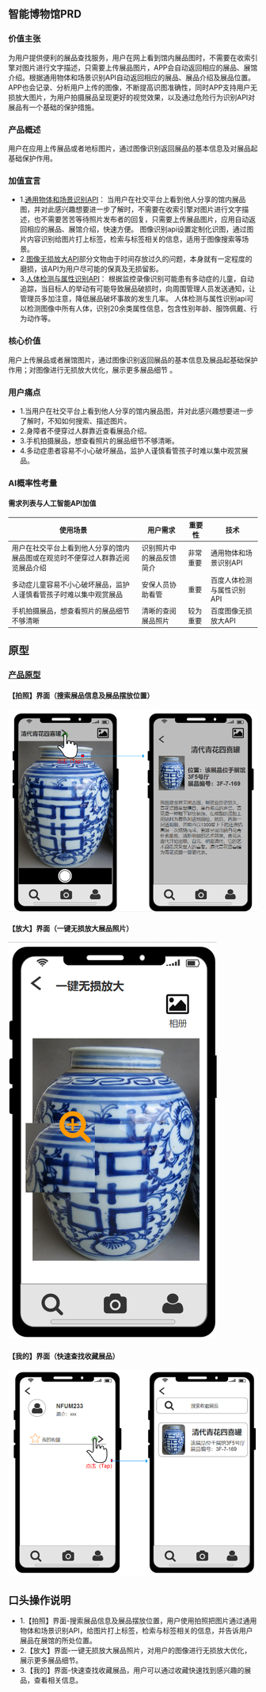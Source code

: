 ## 智能博物馆PRD
### 价值主张
为用户提供便利的展品查找服务，用户在网上看到馆内展品图时，不需要在收索引擎对图片进行文字描述，只需要上传展品图片，APP会自动返回相应的展品、展馆介绍。根据通用物体和场景识别API自动返回相应的展品、展品介绍及展品位置。APP也会记录、分析用户上传的图像，不断提高识图准确性，同时APP支持用户无损放大图片，为用户拍摄展品呈现更好的视觉效果，以及通过危险行为识别API对展品有一个基础的保护措施。
### 产品概述
用户在应用上传展品或者地标图片，通过图像识别返回展品的基本信息及对展品起基础保护作用。
### 加值宣言
- 1.[通用物体和场景识别API](https://ai.baidu.com/tech/imagerecognition/general)： 当用户在社交平台上看到他人分享的馆内展品图，并对此感兴趣想要进一步了解时，不需要在收索引擎对图片进行文字描述，也不需要苦苦等待照片发布者的回复，只需要上传展品图片，应用自动返回相应的展品、展馆介绍，快速方便。 图像识别api设置定制化识图，通过图片内容识别给图片打上标签，检索与标签相关的信息，适用于图像搜索等场景。
- 2.[图像无损放大API](https://ai.baidu.com/tech/imageprocess/image_quality_enhance)部分文物由于时间存放过久的问题，本身就有一定程度的磨损，该API为用户尽可能的保真及无损留影。
- 3.[人体检测与属性识别API](https://ai.baidu.com/tech/body/attr)： 根据监控录像识别可能患有多动症的儿童，自动追踪，当目标人的举动有可能导致展品破损时，向周围管理人员发送通知，让管理员多加注意，降低展品破坏事故的发生几率。 人体检测与属性识别api可以检测图像中所有人体，识别20余类属性信息，包含性别年龄、服饰佩戴、行为动作等。
### 核心价值
用户上传展品或者展馆图片，通过图像识别返回展品的基本信息及展品起基础保护作用；对图像进行无损放大优化，展示更多展品细节 。
### 用户痛点
- 1.当用户在社交平台上看到他人分享的馆内展品图，并对此感兴趣想要进一步了解时，不知如何搜索、描述图片。
- 2.身障者不便穿过人群靠近查看展品介绍。
- 3.手机拍摄展品，想查看照片的展品细节不够清晰。
- 4.多动症患者容易不小心破坏展品，监护人谨慎看管孩子时难以集中观赏展品。
### AI概率性考量
#### 需求列表与人工智能API加值
| 使用场景 | 用户需求 | 重要性 | 技术
| ------ | ------ | ------ | ------ |
| 用户在社交平台上看到他人分享的馆内展品图或在观览时不便穿过人群靠近阅览展品介绍| 识别照片中的展品反馈简介 | 非常重要 | 通用物体和场景识别API
| 多动症儿童容易不小心破坏展品，监护人谨慎看管孩子时难以集中观赏展品 | 安保人员协助看管 | 重要 | 百度人体检测与属性识别API
| 手机拍摄展品，想查看照片的展品细节不够清晰 | 清晰的查阅展品照片 | 较为重要 | 百度图像无损放大API
## 原型
### [产品原型](http://nfunm022.gitee.io/museum_app)
#### 【拍照】界面（搜索展品信息及展品摆放位置）
![image](https://github.com/Huhu-Estelle/museum/blob/master/%E6%8B%8D%E7%85%A7.png)

#### 【放大】界面（一键无损放大展品照片）
![image](https://github.com/Huhu-Estelle/museum/blob/master/%E6%94%BE%E5%A4%A7.png)

#### 【我的】界面（快速查找收藏展品）
![image](https://github.com/Huhu-Estelle/museum/blob/master/%E6%88%91%E7%9A%84.png)

## 口头操作说明
- 1.【拍照】界面-搜索展品信息及展品摆放位置，用户使用拍照把图片通过通用物体和场景识别API，给图片打上标签，检索与标签相关的信息，并告诉用户展品在展馆的所处位置。
- 2.【放大】界面-一键无损放大展品照片，对用户的图像进行无损放大优化，展示更多展品细节。
- 3.【我的】界面-快速查找收藏展品，用户可以通过收藏快速找到感兴趣的展品，查看相关信息。
